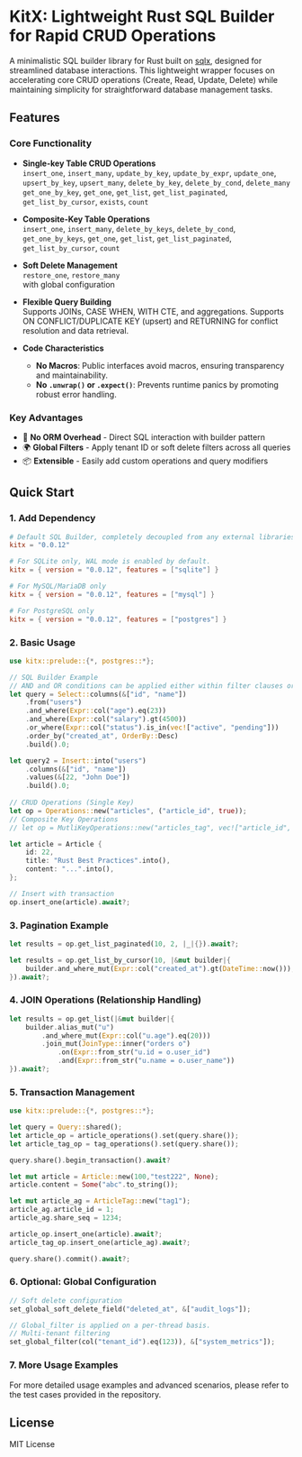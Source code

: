 # KitX: Lightweight Rust SQL Builder for Rapid CRUD Operations

A minimalistic SQL builder library for Rust built on [sqlx](https://crates.io/crates/sqlx), designed for streamlined database interactions. This lightweight wrapper focuses on accelerating core CRUD operations (Create, Read, Update, Delete) while maintaining simplicity for straightforward database management tasks.

## Features

### Core Functionality
- **Single-key Table CRUD Operations**  
  `insert_one`, `insert_many`, `update_by_key`, `update_by_expr`, `update_one`,  
  `upsert_by_key`, `upsert_many`, `delete_by_key`, `delete_by_cond`, `delete_many`  
  `get_one_by_key`, `get_one`, `get_list`, `get_list_paginated`,  
  `get_list_by_cursor`, `exists`, `count`  

- **Composite-Key Table Operations**  
  `insert_one`, `insert_many`, `delete_by_keys`, `delete_by_cond`, 
  `get_one_by_keys`, `get_one`, `get_list`, `get_list_paginated`,  
  `get_list_by_cursor`, `count`  

- **Soft Delete Management**  
  `restore_one`, `restore_many`  
  with global configuration

- **Flexible Query Building**  
  Supports JOINs, CASE WHEN, WITH CTE, and aggregations. Supports ON CONFLICT/DUPLICATE KEY (upsert) and RETURNING for conflict resolution and data retrieval.

- **Code Characteristics** 
  - **No Macros**: Public interfaces avoid macros, ensuring transparency and maintainability.
  - **No `.unwrap()` or `.expect()`**: Prevents runtime panics by promoting robust error handling.


### Key Advantages
- 🚀 **No ORM Overhead** - Direct SQL interaction with builder pattern  
- 🌍 **Global Filters** - Apply tenant ID or soft delete filters across all queries  
- 📦 **Extensible** - Easily add custom operations and query modifiers  

## Quick Start

### 1. Add Dependency
```toml
# Default SQL Builder, completely decoupled from any external libraries.
kitx = "0.0.12"

# For SQLite only, WAL mode is enabled by default.
kitx = { version = "0.0.12", features = ["sqlite"] }

# For MySQL/MariaDB only
kitx = { version = "0.0.12", features = ["mysql"] }

# For PostgreSQL only
kitx = { version = "0.0.12", features = ["postgres"] }
```

### 2. Basic Usage
```rust
use kitx::prelude::{*, postgres::*};

// SQL Builder Example
// AND and OR conditions can be applied either within filter clauses or directly in the builder.
let query = Select::columns(&["id", "name"])
    .from("users")
    .and_where(Expr::col("age").eq(23))
    .and_where(Expr::col("salary").gt(4500))
    .or_where(Expr::col("status").is_in(vec!["active", "pending"]))
    .order_by("created_at", OrderBy::Desc)
    .build().0;

let query2 = Insert::into("users")
    .columns(&["id", "name"])
    .values(&[22, "John Doe"])
    .build().0;
  
// CRUD Operations (Single Key)
let op = Operations::new("articles", ("article_id", true));
// Composite Key Operations
// let op = MutliKeyOperations::new("articles_tag", vec!["article_id", "tag_id"]);

let article = Article {
    id: 22,
    title: "Rust Best Practices".into(),
    content: "...".into(),
};

// Insert with transaction
op.insert_one(article).await?;
```

### 3. Pagination Example
```rust
let results = op.get_list_paginated(10, 2, |_|{}).await?;

let results = op.get_list_by_cursor(10, |&mut builder|{
    builder.and_where_mut(Expr::col("created_at").gt(DateTime::now()));
}).await?;

```

### 4. JOIN Operations (Relationship Handling)
```rust
let results = op.get_list(|&mut builder|{
    builder.alias_mut("u")
        .and_where_mut(Expr::col("u.age").eq(20)))
        .join_mut(JoinType::inner("orders o")
            .on(Expr::from_str("u.id = o.user_id")
            .and(Expr::from_str("u.name = o.user_name"))
}).await?;

```

### 5. Transaction Management
```rust
use kitx::prelude::{*, postgres::*};

let query = Query::shared();
let article_op = article_operations().set(query.share());
let article_tag_op = tag_operations().set(query.share());

query.share().begin_transaction().await?

let mut article = Article::new(100,"test222", None);
article.content = Some("abc".to_string());

let mut article_ag = ArticleTag::new("tag1");
article_ag.article_id = 1;
article_ag.share_seq = 1234;

article_op.insert_one(article).await?;
article_tag_op.insert_one(article_ag).await?;

query.share().commit().await?;

```

### 6. Optional: Global Configuration
```rust
// Soft delete configuration
set_global_soft_delete_field("deleted_at", &["audit_logs"]);

// Global_filter is applied on a per-thread basis.
// Multi-tenant filtering
set_global_filter(col("tenant_id").eq(123)), &["system_metrics"]);
```
### 7. More Usage Examples 
For more detailed usage examples and advanced scenarios, please refer to the test cases provided in the repository.

## License
MIT License